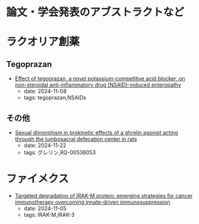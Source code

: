 # 論文・学会発表のアブストラクトなど

# ラクオリア創薬

## Tegoprazan

- [Effect of tegoprazan, a novel potassium-competitive acid blocker, on non-steroidal anti-inflammatory drug (NSAID)-induced enteropathy](https://www.nature.com/articles/s41598-024-78581-2)
  - date: 2024-11-08
  - tags: tegoprazan,NSAIDs

## その他

- [Sexual dimorphism in prokinetic effects of a ghrelin agonist acting through the lumbosacral defecation center in rats](https://jps.biomedcentral.com/articles/10.1186/s12576-024-00949-w)
  - date: 2024-11-22
  - tags: グレリン,RQ-00538053

# ファイメクス

- [Targeted degradation of IRAK-M protein: emerging strategies for cancer immunotherapy overcoming innate-driven immunosuppression](https://jitc.bmj.com/content/12/Suppl_2/A1434)
  - date: 2024-11-05
  - tags: IRAK-M,IRAK-3
